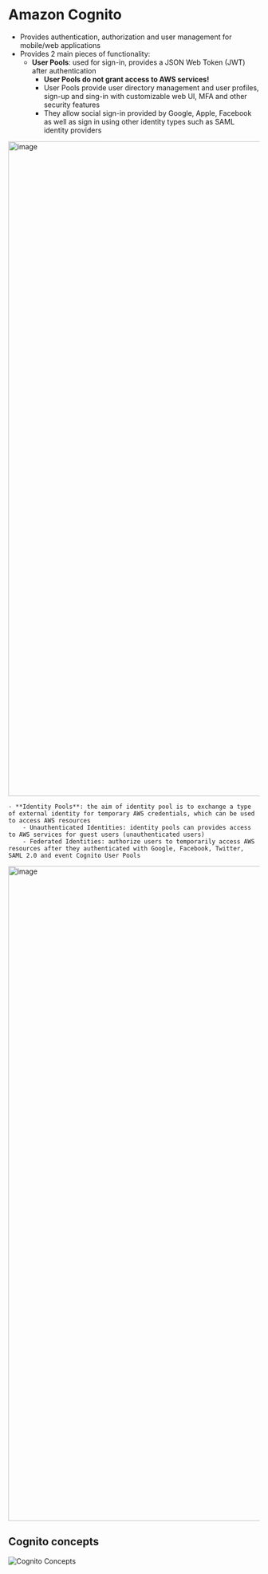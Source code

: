 # Amazon Cognito

- Provides authentication, authorization and user management for mobile/web applications
- Provides 2 main pieces of functionality:
    - **User Pools**: used for sign-in, provides a JSON Web Token (JWT) after authentication
        - **User Pools do not grant access to AWS services!**
        - User Pools provide user directory management and user profiles, sign-up and sing-in with customizable web UI, MFA and other security features
        - They allow social sign-in provided by Google, Apple, Facebook as well as sign in using other identity types such as SAML identity providers

<img width="1312" alt="image" src="https://github.com/user-attachments/assets/03690f04-8f84-4585-bbcb-980ce7fd0714">

    - **Identity Pools**: the aim of identity pool is to exchange a type of external identity for temporary AWS credentials, which can be used to access AWS resources
        - Unauthenticated Identities: identity pools can provides access to AWS services for guest users (unauthenticated users)
        - Federated Identities: authorize users to temporarily access AWS resources after they authenticated with Google, Facebook, Twitter, SAML 2.0 and event Cognito User Pools

<img width="1312" alt="image" src="https://github.com/user-attachments/assets/6caff77a-6d75-4439-bc30-59c03a94a6ae">

## Cognito concepts

![Cognito Concepts](images/CognitoConcepts.png)

